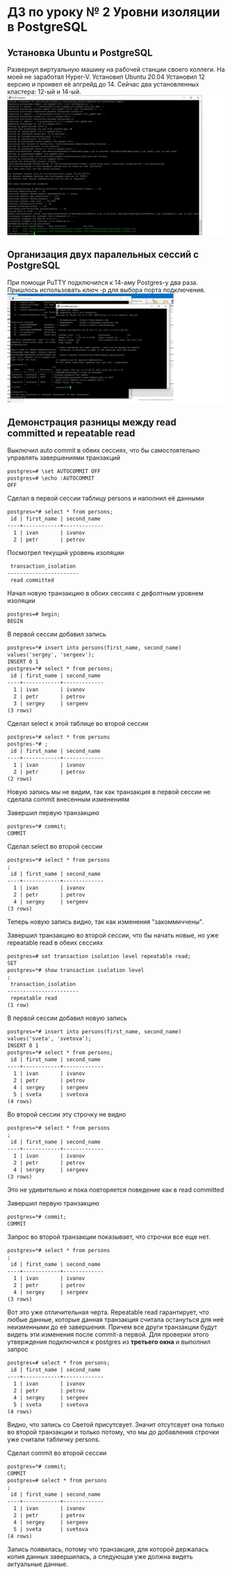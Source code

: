 # ДЗ по уроку № 2 Уровни изоляции в PostgreSQL
## Установка Ubuntu и PostgreSQL
Развернул виртуальную машину на рабочей станции своего коллеги. На моей не заработал Hyper-V. Установил Ubuntu 20.04  Установил 12 версию и проивел её апгрейд до 14. Сейчас два установленных кластера: 12-ый и 14-ый.
![Скрин ubuntu](ubuntu.jpg)
## Организация двух паралельных сессий с PostgreSQL
При помощи PuTTY подключился к 14-аму Postgres-у два раза. Пришлось использовать ключ -p для выбора порта подключения.
![Два подключения](TwoConnects.jpg)
## Демонстрация разницы между read committed и repeatable read

Выключил auto commit в обеих сессиях, что бы самостоятельно управлять завершениями транзакций
```
postgres=# \set AUTOCOMMIT OFF
postgres=# \echo :AUTOCOMMIT
OFF
```

Сделал в первой сессии таблицу persons и наполнил её данными
```
postgres=*# select * from persons;
 id | first_name | second_name
----+------------+-------------
  1 | ivan       | ivanov
  2 | petr       | petrov
```
  
Посмотрел текущий уровень изоляции
```
 transaction_isolation
-----------------------
 read committed
 ```

Начал новую транзакцию в обоих сессиях с дефолтным уровнем изоляции
```
postgres=# begin;
BEGIN
```

В первой сессии добавил запись
```
postgres=*# insert into persons(first_name, second_name) values('sergey', 'sergeev');
INSERT 0 1
postgres=*# select * from persons;
 id | first_name | second_name
----+------------+-------------
  1 | ivan       | ivanov
  2 | petr       | petrov
  3 | sergey     | sergeev
(3 rows)
```

Сделал select к этой таблице во второй сессии
```
postgres=*# select * from persons
postgres-*# ;
 id | first_name | second_name
----+------------+-------------
  1 | ivan       | ivanov
  2 | petr       | petrov
(2 rows)
```

Новую запись мы не видим, так как транзакция в первой сессии не сделала commit внесенным изменениям

Завершил первую транзакцию
```
postgres=*# commit;
COMMIT
```

Cделал select во второй сессии
```
postgres=*# select * from persons
;
 id | first_name | second_name
----+------------+-------------
  1 | ivan       | ivanov
  2 | petr       | petrov
  4 | sergey     | sergeev
(3 rows)
```

Теперь новую запись видно, так как изменения "закоммиччены".

Завершил транзакцию во второй сессии, что бы начать новые, но уже repeatable read в обеих сессиях
```
postgres=# set transaction isolation level repeatable read;
SET
postgres=*# show transaction isolation level
;
 transaction_isolation
-----------------------
 repeatable read
(1 row)
```

В первой сессии добавил новую запись
```
postgres=*# insert into persons(first_name, second_name) values('sveta', 'svetova');
INSERT 0 1
postgres=*# select * from persons;
 id | first_name | second_name
----+------------+-------------
  1 | ivan       | ivanov
  2 | petr       | petrov
  4 | sergey     | sergeev
  5 | sveta      | svetova
(4 rows)
```

Во второй сессии эту строчку не видно
```
postgres=*# select * from persons
;
 id | first_name | second_name
----+------------+-------------
  1 | ivan       | ivanov
  2 | petr       | petrov
  4 | sergey     | sergeev
(3 rows)
```

Это не удивительно и пока повторяется поведение как в read committed

Завершил первую транзакцию
```
postgres=*# commit;
COMMIT
```

Запрос во второй транзакции показывает, что строчки все еще нет.
```
postgres=*# select * from persons
;
 id | first_name | second_name
----+------------+-------------
  1 | ivan       | ivanov
  2 | petr       | petrov
  4 | sergey     | sergeev
(3 rows)
```

Вот это уже отличительная черта. Repeatable read гарантирует, что любые данные, которые данная транзакция считала остануться для неё неизменными до её завершения. Причем все други транзакции будут видеть эти изменения после commit-а первой. Для проверки этого утверждения подключился к postgres из **третьего окна** и выполнил запрос
```
postgres=# select * from persons;
 id | first_name | second_name
----+------------+-------------
  1 | ivan       | ivanov
  2 | petr       | petrov
  4 | sergey     | sergeev
  5 | sveta      | svetova
(4 rows)
```

Видно, что запись со Светой присутсвует. Значит отсутсвует она только во второй транзакции и только потому, что мы до добавления строчки уже считали табличку persons.

Сделал commit во второй сессии
```
postgres=*# commit;
COMMIT
postgres=# select * from persons
;
 id | first_name | second_name
----+------------+-------------
  1 | ivan       | ivanov
  2 | petr       | petrov
  4 | sergey     | sergeev
  5 | sveta      | svetova
(4 rows)
```

Запись появилась, потому что транзакция, для которой держалась копия данных завершилась, а следующая уже должна видеть актуальные данные.
